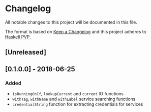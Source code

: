 # Changelog
All notable changes to this project will be documented in this file.

The format is based on [Keep a Changelog](http://keepachangelog.com/en/1.0.0/)
and this project adheres to [Haskell PVP](https://pvp.haskell.org/).

## [Unreleased]

## [0.1.0.0] - 2018-06-25
### Added
- `isRunningOnCf`, `lookupCurrent` and `current` IO functions
- `withTag`, `withName` and `withLabel` service searching functions
- `credentialString` function for extracting credentials for services

